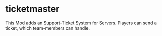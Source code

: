 # ticketmaster
This Mod adds an Support-Ticket System for Servers. Players can send a ticket, which team-members can handle.

